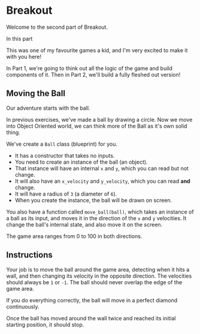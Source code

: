 # Breakout

Welcome to the second part of Breakout.

In this part

This was one of my favourite games a kid, and I'm very excited to make it with you here!

In Part 1, we're going to think out all the logic of the game and build components of it.
Then in Part 2, we'll build a fully fleshed out version!

## Moving the Ball

Our adventure starts with the ball.

In previous exercises, we've made a ball by drawing a circle.
Now we move into Object Oriented world, we can think more of the Ball as it's own solid thing.

We've create a `Ball` class (blueprint) for you.

- It has a constructor that takes no inputs.
- You need to create an instance of the ball (an object).
- That instance will have an internal `x` and `y`, which you can read but not change.
- It will also have an `x_velocity` and `y_velocity`, which you can read **and** change.
- It will have a radius of `3` (a diameter of `6`).
- When you create the instance, the ball will be drawn on screen.

You also have a function called `move_ball(ball)`, which takes an instance of a ball as its input, and moves it in the direction of the `x` and `y` velocities.
It change the ball's internal state, and also move it on the screen.

The game area ranges from 0 to 100 in both directions.

## Instructions

Your job is to move the ball around the game area, detecting when it hits a wall, and then changing its velocity in the opposite direction.
The velocities should always be `1` or `-1`.
The ball should never overlap the edge of the game area.

If you do everything correctly, the ball will move in a perfect diamond continuously.

Once the ball has moved around the wall twice and reached its initial starting position, it should stop.
